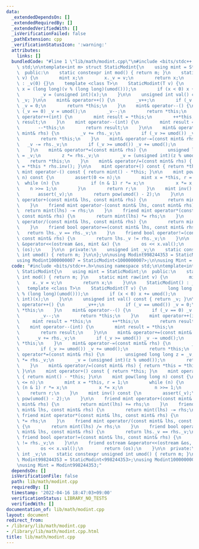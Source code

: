 ```yaml
---
data:
  _extendedDependsOn: []
  _extendedRequiredBy: []
  _extendedVerifiedWith: []
  _isVerificationFailed: false
  _pathExtension: cpp
  _verificationStatusIcon: ':warning:'
  attributes:
    links: []
  bundledCode: "#line 1 \"lib/math/modint.cpp\"\n#include <bits/stdc++.h>\nusing namespace\
    \ std;\n\ntemplate<int m> struct StaticModint{\n    using mint = StaticModint;\n\
    \  public:\n    static constexpr int mod() { return m; }\n    static mint raw(int\
    \ v) {\n        mint x;\n        x._v = v;\n        return x;\n    }\n\n    StaticModint()\
    \ : _v(0) {}\n    template <class T>\n    StaticModint(T v) {\n        long long\
    \ x = (long long)(v % (long long)(umod()));\n        if (x < 0) x += umod();\n\
    \        _v = (unsigned int)(x);\n    }\n\n    unsigned int val() const { return\
    \ _v; }\n\n    mint& operator++() {\n        _v++;\n        if (_v == umod())\
    \ _v = 0;\n        return *this;\n    }\n    mint& operator--() {\n        if\
    \ (_v == 0) _v = umod();\n        _v--;\n        return *this;\n    }\n    mint\
    \ operator++(int) {\n        mint result = *this;\n        ++*this;\n        return\
    \ result;\n    }\n    mint operator--(int) {\n        mint result = *this;\n \
    \       --*this;\n        return result;\n    }\n\n    mint& operator+=(const\
    \ mint& rhs) {\n        _v += rhs._v;\n        if (_v >= umod()) _v -= umod();\n\
    \        return *this;\n    }\n    mint& operator-=(const mint& rhs) {\n     \
    \   _v -= rhs._v;\n        if (_v >= umod()) _v += umod();\n        return *this;\n\
    \    }\n    mint& operator*=(const mint& rhs) {\n        unsigned long long z\
    \ = _v;\n        z *= rhs._v;\n        _v = (unsigned int)(z % umod());\n    \
    \    return *this;\n    }\n    mint& operator/=(const mint& rhs) { return *this\
    \ = *this * rhs.inv(); }\n\n    mint operator+() const { return *this; }\n   \
    \ mint operator-() const { return mint() - *this; }\n\n    mint pow(long long\
    \ n) const {\n        assert(0 <= n);\n        mint x = *this, r = 1;\n      \
    \  while (n) {\n            if (n & 1) r *= x;\n            x *= x;\n        \
    \    n >>= 1;\n        }\n        return r;\n    }\n    mint inv() const {\n \
    \       assert(_v);\n        return pow(umod() - 2);\n    }\n\n    friend mint\
    \ operator+(const mint& lhs, const mint& rhs) {\n        return mint(lhs) += rhs;\n\
    \    }\n    friend mint operator-(const mint& lhs, const mint& rhs) {\n      \
    \  return mint(lhs) -= rhs;\n    }\n    friend mint operator*(const mint& lhs,\
    \ const mint& rhs) {\n        return mint(lhs) *= rhs;\n    }\n    friend mint\
    \ operator/(const mint& lhs, const mint& rhs) {\n        return mint(lhs) /= rhs;\n\
    \    }\n    friend bool operator==(const mint& lhs, const mint& rhs) {\n     \
    \   return lhs._v == rhs._v;\n    }\n    friend bool operator!=(const mint& lhs,\
    \ const mint& rhs) {\n        return lhs._v != rhs._v;\n    }\n\n    friend ostream\
    \ &operator<<(ostream &os, mint &x) {\n        os << x.val();\n        return\
    \ (os);\n    }\n\n  private:\n    unsigned int _v;\n    static constexpr unsigned\
    \ int umod() { return m; }\n\n};\n\nusing Modint998244353 = StaticModint<998244353>;\n\
    using Modint1000000007 = StaticModint<1000000007>;\n\nusing Mint = Modint998244353;\n"
  code: "#include <bits/stdc++.h>\nusing namespace std;\n\ntemplate<int m> struct\
    \ StaticModint{\n    using mint = StaticModint;\n  public:\n    static constexpr\
    \ int mod() { return m; }\n    static mint raw(int v) {\n        mint x;\n   \
    \     x._v = v;\n        return x;\n    }\n\n    StaticModint() : _v(0) {}\n \
    \   template <class T>\n    StaticModint(T v) {\n        long long x = (long long)(v\
    \ % (long long)(umod()));\n        if (x < 0) x += umod();\n        _v = (unsigned\
    \ int)(x);\n    }\n\n    unsigned int val() const { return _v; }\n\n    mint&\
    \ operator++() {\n        _v++;\n        if (_v == umod()) _v = 0;\n        return\
    \ *this;\n    }\n    mint& operator--() {\n        if (_v == 0) _v = umod();\n\
    \        _v--;\n        return *this;\n    }\n    mint operator++(int) {\n   \
    \     mint result = *this;\n        ++*this;\n        return result;\n    }\n\
    \    mint operator--(int) {\n        mint result = *this;\n        --*this;\n\
    \        return result;\n    }\n\n    mint& operator+=(const mint& rhs) {\n  \
    \      _v += rhs._v;\n        if (_v >= umod()) _v -= umod();\n        return\
    \ *this;\n    }\n    mint& operator-=(const mint& rhs) {\n        _v -= rhs._v;\n\
    \        if (_v >= umod()) _v += umod();\n        return *this;\n    }\n    mint&\
    \ operator*=(const mint& rhs) {\n        unsigned long long z = _v;\n        z\
    \ *= rhs._v;\n        _v = (unsigned int)(z % umod());\n        return *this;\n\
    \    }\n    mint& operator/=(const mint& rhs) { return *this = *this * rhs.inv();\
    \ }\n\n    mint operator+() const { return *this; }\n    mint operator-() const\
    \ { return mint() - *this; }\n\n    mint pow(long long n) const {\n        assert(0\
    \ <= n);\n        mint x = *this, r = 1;\n        while (n) {\n            if\
    \ (n & 1) r *= x;\n            x *= x;\n            n >>= 1;\n        }\n    \
    \    return r;\n    }\n    mint inv() const {\n        assert(_v);\n        return\
    \ pow(umod() - 2);\n    }\n\n    friend mint operator+(const mint& lhs, const\
    \ mint& rhs) {\n        return mint(lhs) += rhs;\n    }\n    friend mint operator-(const\
    \ mint& lhs, const mint& rhs) {\n        return mint(lhs) -= rhs;\n    }\n   \
    \ friend mint operator*(const mint& lhs, const mint& rhs) {\n        return mint(lhs)\
    \ *= rhs;\n    }\n    friend mint operator/(const mint& lhs, const mint& rhs)\
    \ {\n        return mint(lhs) /= rhs;\n    }\n    friend bool operator==(const\
    \ mint& lhs, const mint& rhs) {\n        return lhs._v == rhs._v;\n    }\n   \
    \ friend bool operator!=(const mint& lhs, const mint& rhs) {\n        return lhs._v\
    \ != rhs._v;\n    }\n\n    friend ostream &operator<<(ostream &os, mint &x) {\n\
    \        os << x.val();\n        return (os);\n    }\n\n  private:\n    unsigned\
    \ int _v;\n    static constexpr unsigned int umod() { return m; }\n\n};\n\nusing\
    \ Modint998244353 = StaticModint<998244353>;\nusing Modint1000000007 = StaticModint<1000000007>;\n\
    \nusing Mint = Modint998244353;"
  dependsOn: []
  isVerificationFile: false
  path: lib/math/modint.cpp
  requiredBy: []
  timestamp: '2022-04-16 18:47:03+09:00'
  verificationStatus: LIBRARY_NO_TESTS
  verifiedWith: []
documentation_of: lib/math/modint.cpp
layout: document
redirect_from:
- /library/lib/math/modint.cpp
- /library/lib/math/modint.cpp.html
title: lib/math/modint.cpp
---
```

